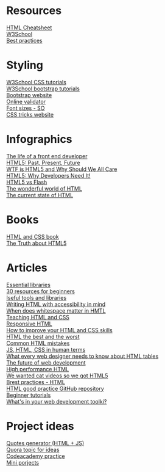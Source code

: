 # Resources 

<a href ="http://www.simplehtmlguide.com/cheatsheet.php"> HTML Cheatsheet </a> <br>
<a href = "https://www.w3schools.com/html/default.asp">  W3School </a><br>
<a href = "https://code.tutsplus.com/tutorials/30-html-best-practices-for-beginners--net-4957"> Best practices </a> <br>

# Styling 
<a href = "https://www.w3schools.com/css/"> W3School CSS tutorials </a> <br>
<a href = "https://www.w3schools.com/bootstrap/default.asp"> W3School bootstrap tutorials</a> <br>
<a href = "https://getbootstrap.com"> Bootstrap website </a> <br>
<a href = "https://validator.w3.org/#validate_by_uri+with_options"> Online validator </a> <br>
<a href = "https://stackoverflow.com/questions/8726843/should-i-be-using-absolute-font-sizes-small-medium-large-et-al"> Font sizes - SO </a> <br>
<a href = "https://css-tricks.com"> CSS tricks website </a> <br>

# Infographics
<a href = "http://www.skilledup.com/articles/life-front-end-web-developer-infographic"> The life of a front end developer </a> <br>
<a href = "http://www.dotcominfoway.com/blog/dot-com-infoway-releases-html5-infographic"> HTML5: Past, Present, Future </a>  <br>
<a href = "https://visual.ly/community/infographic/technology/wtf-html5-and-why-should-we-all-care"> WTF is HTML5 and Why Should We All Care </a>  <br>
<a href = "https://visual.ly/community/infographic/technology/html5-why-developers-need-it"> HTML5: Why Developers Need It! </a>  <br>
<a href = "http://www.onemorelevel.com/html-5-vs-flash-games/"> HTML5 vs Flash </a> <br>
<a href = "http://www.htmlgoodies.com/html5/the-wonderful-world-of-html5.html#fbid=efuC3Ux-9h3"> The wonderful world of 
HTML </a> <br>
<a href = "https://visual.ly/community/infographic/technology/current-state-html5"> The current state of HTML </a>
 <br>
# Books
<a href = "http://www.htmlandcssbook.com"> HTML and CSS book</a> <br>
<a href = "https://www.amazon.com/Truth-About-HTML5-Web-Designers/dp/1479158569/"> The Truth about HTML5 </a> <br>

# Articles
<a href ="https://medium.com/wd-tips-tricks/essential-html-css-and-javascript-tools-and-libraries-bbd39b4ed7a"> Essential libraries</a> <br>
<a href = "https://medium.com/wd-tips-tricks/30-html-css-resources-for-beginners-4e4d0af4b44b"> 30 resources for beginners </a> <br>
<a href = "https://medium.com/web-development-zone/amazingly-useful-html-css-and-javascript-tools-and-libraries-d73b10fbae29"> Iseful tools and libraries </a> <br>
<a href = "https://medium.com/alistapart/writing-html-with-accessibility-in-mind-a62026493412"> Writing HTML with accessibility in mind </a> <br>
<a href = "https://medium.com/@patrickbrosset/when-does-white-space-matter-in-html-b90e8a7cdd33"> When does whitespace matter in HMTL </a> <br>
<a href = "https://medium.com/@tanya/teaching-html-and-css-f93fb1c960e7"> Teaching HTML and CSS </a> <br>
<a href = "https://medium.com/@Code_Analysis/responsive-html-tutorial-36163533ca54"> Responsive HTML</a> <br>
<a href = "https://medium.com/@shayhowe/how-to-improve-your-html-css-skills-be7097245d2a">How to improve your HTML and CSS skills </a> <br>
<a href = "https://mondaynote.com/bloated-html-the-best-and-the-worse-cac6eb06496d"> HTML the best and the worst</a> <br>
<a href = "https://medium.com/@joelennon/common-html-mistakes-de28db16b964"> Common HTML mistakes </a> <br>
<a href = "https://medium.com/@narrowd/html-css-js-in-human-terms-36f0b4c35f6d"> JS, HTML, CSS in human terms </a> <br>
<a href = "https://medium.com/@AlexDevero/what-every-web-designer-needs-to-know-about-html-tables-d02278c364da"> What every web designer needs to know about HTML tables</a> <br>
<a href = "https://medium.com/dev-rocket/components-the-future-of-html-development-f692b5b6e22b"> The future of web development</a> <br>
<a href = "https://medium.com/sam-dutton/high-performance-html-d40262388f29"> High performance HTML</a> <br>
<a href = "https://medium.com/@janusboye/we-wanted-cat-videos-so-we-got-html5-4be1f93257d2"> We wanted cat videos so we got HTML5 </a> <br>
<a href = "https://www.webpagefx.com/blog/web-design/20-html-best-practices-you-should-follow/"> Brest practices - HTML </a> <br>
<a href = "https://github.com/hail2u/html-best-practices"> HTML good practice GitHub repository </a> <br>
<a href = "http://www.skilledup.com/articles/free-beginner-html-tutorials"> Beginner tutorials </a> <br>
<a href = "http://www.skilledup.com/articles/whats-in-your-web-development-toolkit-launch-academy"> What's in your web development toolki? </a> <br>

# Project ideas

<a href = "https://medium.freecodecamp.com/creating-a-bare-bones-quote-generator-with-javascript-and-html-for-absolute-beginners-5264e1725f08"> Quotes generator (HTML + JS)</a> <br>
<a href = "https://www.quora.com/What-are-some-good-HTML-projects-for-beginning-programmers"> Quora topic for ideas </a> <br>
<a href = "https://www.codecademy.com/en/tracks/projects"> Codeacademy practice </a> <br>
<a href = "http://1000projects.org/mini-projects-for-cse-using-html.html"> Mini porjects </a> <br>
